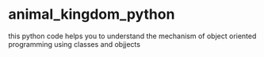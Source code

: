 # animal_kingdom_python

this python code helps you to understand the mechanism of object oriented programming using classes and objjects
